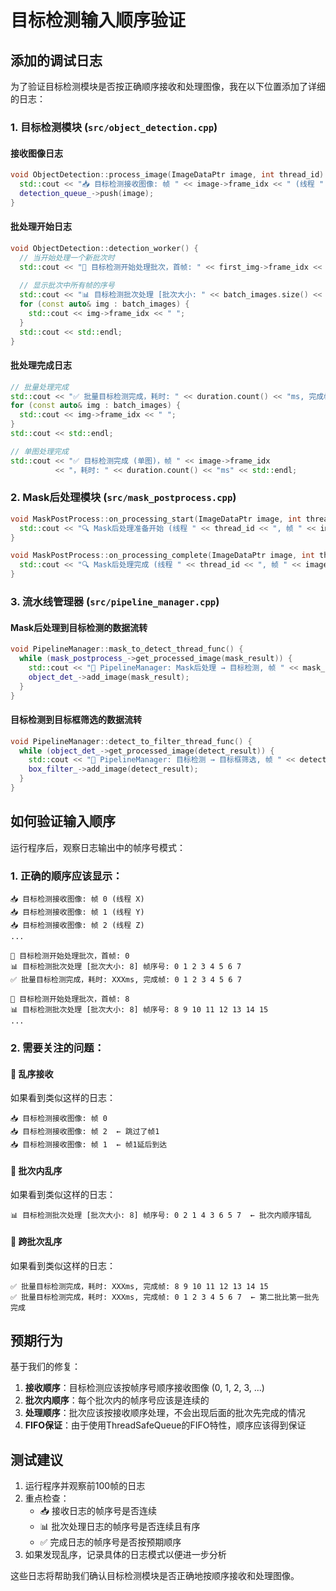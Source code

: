 # 目标检测输入顺序验证

## 添加的调试日志

为了验证目标检测模块是否按正确顺序接收和处理图像，我在以下位置添加了详细的日志：

### 1. 目标检测模块 (`src/object_detection.cpp`)

#### 接收图像日志
```cpp
void ObjectDetection::process_image(ImageDataPtr image, int thread_id) {
  std::cout << "📥 目标检测接收图像: 帧 " << image->frame_idx << " (线程 " << thread_id << ")" << std::endl;
  detection_queue_->push(image);
}
```

#### 批处理开始日志
```cpp
void ObjectDetection::detection_worker() {
  // 当开始处理一个新批次时
  std::cout << "🔄 目标检测开始处理批次，首帧: " << first_img->frame_idx << std::endl;
  
  // 显示批次中所有帧的序号
  std::cout << "📊 目标检测批次处理 [批次大小: " << batch_images.size() << "] 帧序号: ";
  for (const auto& img : batch_images) {
    std::cout << img->frame_idx << " ";
  }
  std::cout << std::endl;
}
```

#### 批处理完成日志
```cpp
// 批量处理完成
std::cout << "✅ 批量目标检测完成，耗时: " << duration.count() << "ms, 完成帧: ";
for (const auto& img : batch_images) {
  std::cout << img->frame_idx << " ";
}
std::cout << std::endl;

// 单图处理完成
std::cout << "✅ 目标检测完成 (单图)，帧 " << image->frame_idx 
          << "，耗时: " << duration.count() << "ms" << std::endl;
```

### 2. Mask后处理模块 (`src/mask_postprocess.cpp`)

```cpp
void MaskPostProcess::on_processing_start(ImageDataPtr image, int thread_id) {
  std::cout << "🔍 Mask后处理准备开始 (线程 " << thread_id << ", 帧 " << image->frame_idx << ")" << std::endl;
}

void MaskPostProcess::on_processing_complete(ImageDataPtr image, int thread_id) {
  std::cout << "🔍 Mask后处理完成 (线程 " << thread_id << ", 帧 " << image->frame_idx << ")" << std::endl;
}
```

### 3. 流水线管理器 (`src/pipeline_manager.cpp`)

#### Mask后处理到目标检测的数据流转
```cpp
void PipelineManager::mask_to_detect_thread_func() {
  while (mask_postprocess_->get_processed_image(mask_result)) {
    std::cout << "🔄 PipelineManager: Mask后处理 → 目标检测, 帧 " << mask_result->frame_idx << std::endl;
    object_det_->add_image(mask_result);
  }
}
```

#### 目标检测到目标框筛选的数据流转
```cpp
void PipelineManager::detect_to_filter_thread_func() {
  while (object_det_->get_processed_image(detect_result)) {
    std::cout << "🔄 PipelineManager: 目标检测 → 目标框筛选, 帧 " << detect_result->frame_idx << std::endl;
    box_filter_->add_image(detect_result);
  }
}
```

## 如何验证输入顺序

运行程序后，观察日志输出中的帧序号模式：

### 1. 正确的顺序应该显示：
```
📥 目标检测接收图像: 帧 0 (线程 X)
📥 目标检测接收图像: 帧 1 (线程 Y)
📥 目标检测接收图像: 帧 2 (线程 Z)
...

🔄 目标检测开始处理批次，首帧: 0
📊 目标检测批次处理 [批次大小: 8] 帧序号: 0 1 2 3 4 5 6 7
✅ 批量目标检测完成，耗时: XXXms, 完成帧: 0 1 2 3 4 5 6 7

🔄 目标检测开始处理批次，首帧: 8
📊 目标检测批次处理 [批次大小: 8] 帧序号: 8 9 10 11 12 13 14 15
...
```

### 2. 需要关注的问题：

#### 🚨 乱序接收
如果看到类似这样的日志：
```
📥 目标检测接收图像: 帧 0
📥 目标检测接收图像: 帧 2  ← 跳过了帧1
📥 目标检测接收图像: 帧 1  ← 帧1延后到达
```

#### 🚨 批次内乱序
如果看到类似这样的日志：
```
📊 目标检测批次处理 [批次大小: 8] 帧序号: 0 2 1 4 3 6 5 7  ← 批次内顺序错乱
```

#### 🚨 跨批次乱序
如果看到类似这样的日志：
```
✅ 批量目标检测完成，耗时: XXXms, 完成帧: 8 9 10 11 12 13 14 15
✅ 批量目标检测完成，耗时: XXXms, 完成帧: 0 1 2 3 4 5 6 7  ← 第二批比第一批先完成
```

## 预期行为

基于我们的修复：

1. **接收顺序**：目标检测应该按帧序号顺序接收图像 (0, 1, 2, 3, ...)
2. **批次内顺序**：每个批次内的帧序号应该是连续的
3. **处理顺序**：批次应该按接收顺序处理，不会出现后面的批次先完成的情况
4. **FIFO保证**：由于使用ThreadSafeQueue的FIFO特性，顺序应该得到保证

## 测试建议

1. 运行程序并观察前100帧的日志
2. 重点检查：
   - 📥 接收日志的帧序号是否连续
   - 📊 批次处理日志的帧序号是否连续且有序
   - ✅ 完成日志的帧序号是否按预期顺序
3. 如果发现乱序，记录具体的日志模式以便进一步分析

这些日志将帮助我们确认目标检测模块是否正确地按顺序接收和处理图像。
